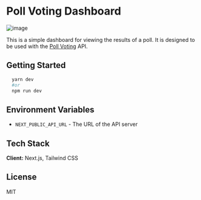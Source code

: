 # Poll Voting Dashboard

![image](https://user-images.githubusercontent.com/10114716/192117911-cb4a3559-e041-4e8e-9e6d-51b76f6d8b05.png)

This is a simple dashboard for viewing the results of a poll. It is designed to be used with the [Poll Voting](https://github.com/buraksakalli/poll-voting-api) API.

## Getting Started

```bash
  yarn dev
  #or
  npm run dev
```

## Environment Variables

- `NEXT_PUBLIC_API_URL` - The URL of the API server

## Tech Stack

**Client:** Next.js, Tailwind CSS

## License

MIT
